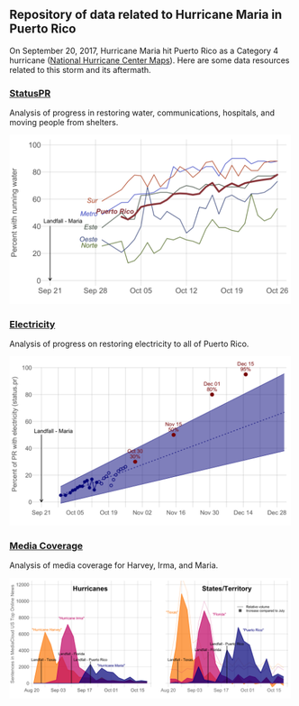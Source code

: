 ## Repository of data related to Hurricane Maria in Puerto Rico

On September 20, 2017, Hurricane Maria hit Puerto Rico as a Category 4 hurricane ([National Hurricane Center Maps](http://www.nhc.noaa.gov/archive/2017/MARIA_graphics.php)). Here are some data resources related to this storm and its aftermath.

### [StatusPR](StatusPR.md)
Analysis of progress in restoring water, communications, hospitals, and moving people from shelters.

<img alt="Water in Puerto Rico" src="figs/Water.png" width="500" />

### [Electricity](Electricity.md)
Analysis of progress on restoring electricity to all of Puerto Rico.

<img alt="Electricity Puerto Rico" src="figs/Electricity.png" width="500" />

### [Media Coverage](MediaAnalysis.md)
Analysis of media coverage for Harvey, Irma, and Maria.

<img alt="MediaCloud US Top Online News" src="figs/MediaCloud.png" width="500" />


